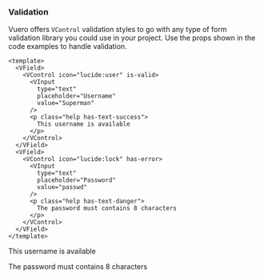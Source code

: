 ### Validation

Vuero offers `VControl` validation styles to go with any type of
form validation library you could use in your project.
Use the props shown in the code examples to handle validation.

<!--code-->

```vue
<template>
  <VField>
    <VControl icon="lucide:user" is-valid>
      <VInput
        type="text"
        placeholder="Username"
        value="Superman"
      />
      <p class="help has-text-success">
        This username is available
      </p>
    </VControl>
  </VField>
  <VField>
    <VControl icon="lucide:lock" has-error>
      <VInput
        type="text"
        placeholder="Password"
        value="passwd"
      />
      <p class="help has-text-danger">
        The password must contains 8 characters
      </p>
    </VControl>
  </VField>
</template>
```

<!--/code-->

<!--example-->

<form method="post" novalidate @submit.prevent>
  <VField>
    <VControl icon="lucide:user" is-valid>
      <VInput
        type="text"
        placeholder="Username"
        value="Superman"
        autocomplete="username"
      />
      <p class="help has-text-success">This username is available</p>
    </VControl>
  </VField>
  <VField>
    <VControl icon="lucide:lock" has-error>
      <VInput
        type="text"
        placeholder="Password"
        value="passwd"
        autocomplete="current-password"
      />
      <p class="help has-text-danger">The password must contains 8 characters</p>
    </VControl>
  </VField>
</form>

<!--/example-->
